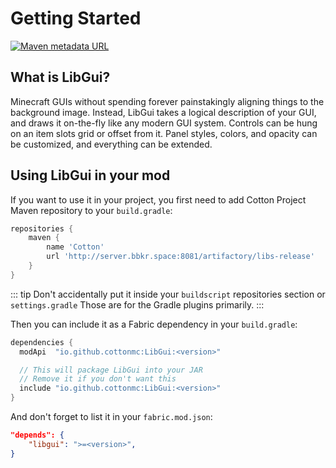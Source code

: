 # Getting Started

[![Maven metadata URL](https://img.shields.io/maven-metadata/v/http/server.bbkr.space:8081/artifactory/libs-release/io/github/cottonmc/LibGui/maven-metadata.xml.svg)](http://server.bbkr.space:8081/artifactory/libs-release/io/github/cottonmc/LibGui)

## What is LibGui?

Minecraft GUIs without spending forever painstakingly aligning things
to the background image. Instead, LibGui takes a logical description
of your GUI, and draws it on-the-fly like any modern GUI system.
Controls can be hung on an item slots grid or offset from it. Panel
styles, colors, and opacity can be customized, and everything can be extended.

## Using LibGui in your mod

If you want to use it in your project, you
first need to add Cotton Project Maven repository to your
`build.gradle`:

``` groovy
repositories {
    maven {
        name 'Cotton'
        url 'http://server.bbkr.space:8081/artifactory/libs-release'
    }
}
```

::: tip
Don't accidentally put it inside your `buildscript` repositories
section or `settings.gradle` Those are for the Gradle plugins
primarily.
:::

Then you can include it as a Fabric dependency in your `build.gradle`:

``` groovy
dependencies {
  modApi  "io.github.cottonmc:LibGui:<version>"

  // This will package LibGui into your JAR
  // Remove it if you don't want this
  include "io.github.cottonmc:LibGui:<version>"
}
```

And don't forget to list it in your `fabric.mod.json`:

``` json
"depends": {
    "libgui": ">=<version>",
}
```